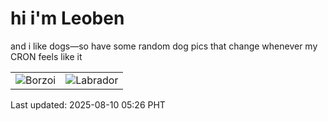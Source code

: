 # hi i'm Leoben

and i like dogs—so have some random dog pics that change whenever my CRON feels like it

|  |  |
|--------|----------|
| ![Borzoi](https://random-dog-vercel.vercel.app/api/random-borzoi?v=1754774810) | ![Labrador](https://random-dog-vercel.vercel.app/api/random-labrador?v=1754774810) |

Last updated: 2025-08-10 05:26 PHT
